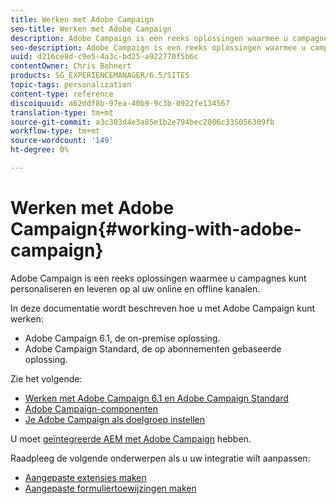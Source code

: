 ```yaml
---
title: Werken met Adobe Campaign
seo-title: Werken met Adobe Campaign
description: Adobe Campaign is een reeks oplossingen waarmee u campagnes kunt personaliseren en leveren op al uw online en offline kanalen.
seo-description: Adobe Campaign is een reeks oplossingen waarmee u campagnes kunt personaliseren en leveren op al uw online en offline kanalen.
uuid: d216ce8d-c9e5-4a3c-bd25-a922770f5b6c
contentOwner: Chris Bohnert
products: SG_EXPERIENCEMANAGER/6.5/SITES
topic-tags: personalization
content-type: reference
discoiquuid: a62ddf8b-97ea-40b9-9c3b-0922fe134567
translation-type: tm+mt
source-git-commit: a3c303d4e3a85e1b2e794bec2006c335056309fb
workflow-type: tm+mt
source-wordcount: '149'
ht-degree: 0%

---
```



# Werken met Adobe Campaign{#working-with-adobe-campaign}

Adobe Campaign is een reeks oplossingen waarmee u campagnes kunt personaliseren en leveren op al uw online en offline kanalen.

In deze documentatie wordt beschreven hoe u met Adobe Campaign kunt werken:

* Adobe Campaign 6.1, de on-premise oplossing.
* Adobe Campaign Standard, de op abonnementen gebaseerde oplossing.

Zie het volgende:

* [Werken met Adobe Campaign 6.1 en Adobe Campaign Standard](/help/sites-classic-ui-authoring/classic-personalization-ac-campaign.md)
* [Adobe Campaign-componenten](/help/sites-classic-ui-authoring/classic-personalization-ac-components.md)
* [Je Adobe Campaign als doelgroep instellen](/help/sites-classic-ui-authoring/classic-personalization-ac-target.md)

U moet [geïntegreerde AEM met Adobe Campaign](/help/sites-administering/campaign.md) hebben.

Raadpleeg de volgende onderwerpen als u uw integratie wilt aanpassen:

* [Aangepaste extensies maken](/help/sites-developing/extending-campaign-extensions.md)
* [Aangepaste formuliertoewijzingen maken](/help/sites-developing/extending-campaign-form-mapping.md)

